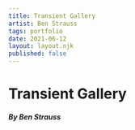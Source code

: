 ```yaml
---
title: Transient Gallery
artist: Ben Strauss
tags: portfolio
date: 2021-06-12
layout: layout.njk
published: false
---
```


# Transient Gallery
##### By Ben Strauss
